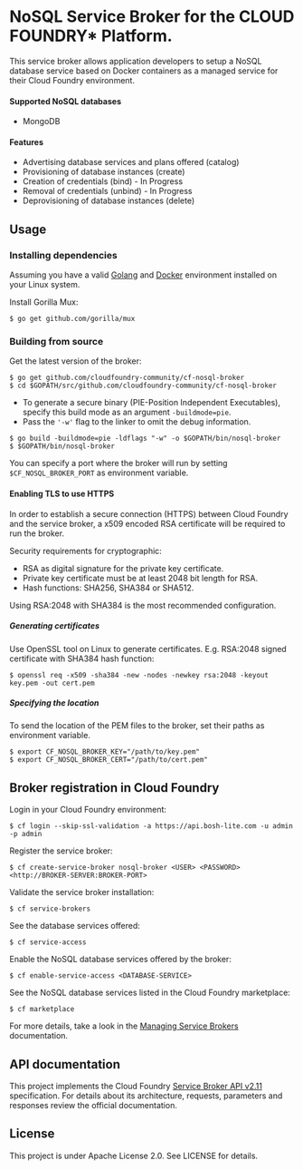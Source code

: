 # NoSQL Service Broker for the CLOUD FOUNDRY* Platform.
This service broker allows application developers to setup a NoSQL database service based on Docker containers as a managed service for their Cloud Foundry environment.

#### Supported NoSQL databases
* MongoDB

#### Features
* Advertising database services and plans offered (catalog)
* Provisioning of database instances (create)
* Creation of credentials (bind) - In Progress
* Removal of credentials (unbind) - In Progress
* Deprovisioning of database instances (delete)

## Usage
### Installing dependencies
Assuming you have a valid [Golang](https://golang.org/doc/install) and [Docker](https://docs.docker.com/engine/installation/linux/ubuntu/) environment installed on your Linux system.

Install Gorilla Mux:
```
$ go get github.com/gorilla/mux
```

### Building from source
Get the latest version of the broker:
```
$ go get github.com/cloudfoundry-community/cf-nosql-broker
$ cd $GOPATH/src/github.com/cloudfoundry-community/cf-nosql-broker
```
- To generate a secure binary (PIE-Position Independent Executables), specify this build mode as an argument `-buildmode=pie`.
- Pass the `'-w'` flag to the linker to omit the debug information.

```
$ go build -buildmode=pie -ldflags "-w" -o $GOPATH/bin/nosql-broker
$ $GOPATH/bin/nosql-broker
```

You can specify a port where the broker will run by setting `$CF_NOSQL_BROKER_PORT` as environment variable.

#### Enabling TLS to use HTTPS
In order to establish a secure connection (HTTPS) between Cloud Foundry and the service broker, a x509 encoded RSA certificate will be required to run the broker.

Security requirements for cryptographic:
* RSA as digital signature for the private key certificate.
* Private key certificate must be at least 2048 bit length for RSA.
* Hash functions: SHA256, SHA384 or SHA512.

Using RSA:2048 with SHA384 is the most recommended configuration.

##### Generating certificates
Use OpenSSL tool on Linux to generate certificates. E.g. RSA:2048 signed certificate with SHA384 hash function:

```
$ openssl req -x509 -sha384 -new -nodes -newkey rsa:2048 -keyout key.pem -out cert.pem
```
##### Specifying the location
To send the location of the PEM files to the broker, set their paths as environment variable.
```
$ export CF_NOSQL_BROKER_KEY="/path/to/key.pem"
$ export CF_NOSQL_BROKER_CERT="/path/to/cert.pem"
```

## Broker registration in Cloud Foundry
Login in your Cloud Foundry environment:
```
$ cf login --skip-ssl-validation -a https://api.bosh-lite.com -u admin -p admin
```

Register the service broker:
```
$ cf create-service-broker nosql-broker <USER> <PASSWORD> <http://BROKER-SERVER:BROKER-PORT>
```

Validate the service broker installation:
```
$ cf service-brokers
```

See the database services offered:
```
$ cf service-access
```

Enable the NoSQL database services offered by the broker:
```
$ cf enable-service-access <DATABASE-SERVICE>
```

See the NoSQL database services listed in the Cloud Foundry marketplace:
```
$ cf marketplace
```

For more details, take a look in the [Managing Service Brokers](https://docs.cloudfoundry.org/services/managing-service-brokers.html) documentation.

## API documentation
This project implements the Cloud Foundry [Service Broker API v2.11](https://docs.cloudfoundry.org/services/api.html) specification. For details about its architecture, requests, parameters and responses review the official documentation.

## License
This project is under Apache License 2.0. See LICENSE for details.
